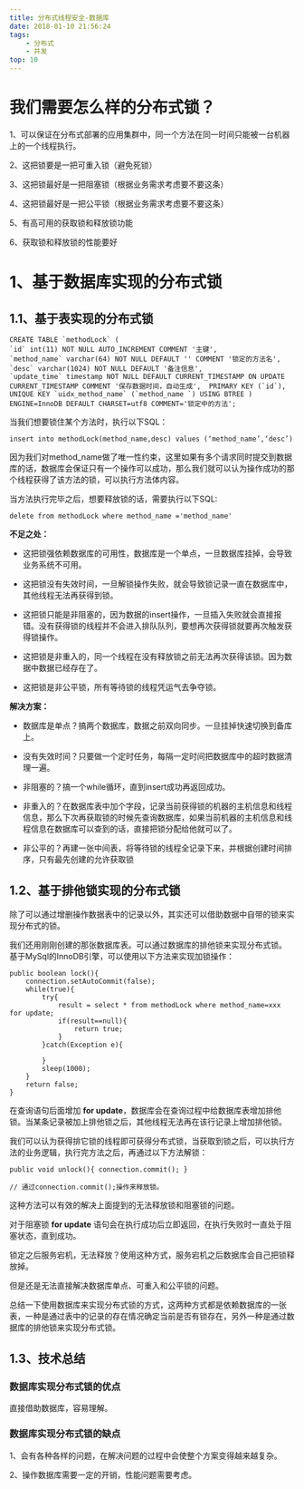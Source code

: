 ```yaml
---
title: 分布式线程安全-数据库
date: 2018-01-10 21:56:24
tags: 
    - 分布式
    - 并发
top: 10
---
```

# 我们需要怎么样的分布式锁？
1、可以保证在分布式部署的应用集群中，同一个方法在同一时间只能被一台机器上的一个线程执行。

2、这把锁要是一把可重入锁（避免死锁）

3、这把锁最好是一把阻塞锁（根据业务需求考虑要不要这条）

4、这把锁最好是一把公平锁（根据业务需求考虑要不要这条）

5、有高可用的获取锁和释放锁功能

6、获取锁和释放锁的性能要好

# 1、基于数据库实现的分布式锁
## 1.1、基于表实现的分布式锁

```
CREATE TABLE `methodLock` ( 
`id` int(11) NOT NULL AUTO_INCREMENT COMMENT '主键',  
`method_name` varchar(64) NOT NULL DEFAULT '' COMMENT '锁定的方法名',
`desc` varchar(1024) NOT NULL DEFAULT '备注信息',  
`update_time` timestamp NOT NULL DEFAULT CURRENT_TIMESTAMP ON UPDATE CURRENT_TIMESTAMP COMMENT '保存数据时间，自动生成',  PRIMARY KEY (`id`),  
UNIQUE KEY `uidx_method_name` (`method_name `) USING BTREE ) ENGINE=InnoDB DEFAULT CHARSET=utf8 COMMENT='锁定中的方法';
```
当我们想要锁住某个方法时，执行以下SQL： 

```
insert into methodLock(method_name,desc) values (‘method_name’,‘desc’)
```

因为我们对method_name做了唯一性约束，这里如果有多个请求同时提交到数据库的话，数据库会保证只有一个操作可以成功，那么我们就可以认为操作成功的那个线程获得了该方法的锁，可以执行方法体内容。

当方法执行完毕之后，想要释放锁的话，需要执行以下SQL: 

```
delete from methodLock where method_name ='method_name'
```

**不足之处：**

- 这把锁强依赖数据库的可用性，数据库是一个单点，一旦数据库挂掉，会导致业务系统不可用。

- 这把锁没有失效时间，一旦解锁操作失败，就会导致锁记录一直在数据库中，其他线程无法再获得到锁。

- 这把锁只能是非阻塞的，因为数据的insert操作，一旦插入失败就会直接报错。没有获得锁的线程并不会进入排队队列，要想再次获得锁就要再次触发获得锁操作。

- 这把锁是非重入的，同一个线程在没有释放锁之前无法再次获得该锁。因为数据中数据已经存在了。

- 这把锁是非公平锁，所有等待锁的线程凭运气去争夺锁。

**解决方案：**

- 数据库是单点？搞两个数据库，数据之前双向同步。一旦挂掉快速切换到备库上。

- 没有失效时间？只要做一个定时任务，每隔一定时间把数据库中的超时数据清理一遍。

- 非阻塞的？搞一个while循环，直到insert成功再返回成功。

- 非重入的？在数据库表中加个字段，记录当前获得锁的机器的主机信息和线程信息，那么下次再获取锁的时候先查询数据库，如果当前机器的主机信息和线程信息在数据库可以查到的话，直接把锁分配给他就可以了。

- 非公平的？再建一张中间表，将等待锁的线程全记录下来，并根据创建时间排序，只有最先创建的允许获取锁

## 1.2、基于排他锁实现的分布式锁
除了可以通过增删操作数据表中的记录以外，其实还可以借助数据中自带的锁来实现分布式的锁。

我们还用刚刚创建的那张数据库表。可以通过数据库的排他锁来实现分布式锁。 基于MySql的InnoDB引擎，可以使用以下方法来实现加锁操作：


```
public boolean lock(){    
    connection.setAutoCommit(false);
    while(true){        
        try{            
            result = select * from methodLock where method_name=xxx for update;            
            if(result==null){                
                return true;           
            }        
        }catch(Exception e){

        }
        sleep(1000);
    }
    return false;
}
```
在查询语句后面增加 **for update**，数据库会在查询过程中给数据库表增加排他锁。当某条记录被加上排他锁之后，其他线程无法再在该行记录上增加排他锁。

我们可以认为获得排它锁的线程即可获得分布式锁，当获取到锁之后，可以执行方法的业务逻辑，执行完方法之后，再通过以下方法解锁：


```
public void unlock(){ connection.commit(); }

// 通过connection.commit();操作来释放锁。
```

这种方法可以有效的解决上面提到的无法释放锁和阻塞锁的问题。

对于阻塞锁 **for update** 语句会在执行成功后立即返回，在执行失败时一直处于阻塞状态，直到成功。

锁定之后服务宕机，无法释放？使用这种方式，服务宕机之后数据库会自己把锁释放掉。

但是还是无法直接解决数据库单点、可重入和公平锁的问题。

总结一下使用数据库来实现分布式锁的方式，这两种方式都是依赖数据库的一张表，一种是通过表中的记录的存在情况确定当前是否有锁存在，另外一种是通过数据库的排他锁来实现分布式锁。

## 1.3、技术总结

### 数据库实现分布式锁的优点

直接借助数据库，容易理解。

### 数据库实现分布式锁的缺点
1、会有各种各样的问题，在解决问题的过程中会使整个方案变得越来越复杂。

2、操作数据库需要一定的开销，性能问题需要考虑。
